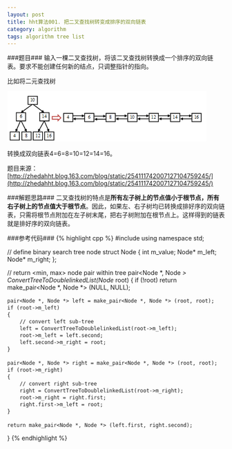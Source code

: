 ```yaml
---
layout: post
title: hht算法001. 把二叉查找树转变成排序的双向链表
category: algorithm
tags: algorithm tree list
---
```


###题目###
输入一棵二叉查找树，将该二叉查找树转换成一个排序的双向链表。要求不能创建任何新的结点，只调整指针的指向。

比如将二元查找树

![](/image/binary-search-tree-to-sorted-double-linked-list.png)

转换成双向链表4=6=8=10=12=14=16。

题目来源：[http://zhedahht.blog.163.com/blog/static/254111742007127104759245/](http://zhedahht.blog.163.com/blog/static/254111742007127104759245/)

###解题思路###
二叉查找树的特点是**所有左子树上的节点值小于根节点，所有右子树上的节点值大于根节点**。因此，如果左、右子树均已转换成排好序的双向链表，只需将根节点附加在左子树末尾，把右子树附加在根节点上。这样得到的链表就是排好序的双向链表。

###参考代码###
{% highlight cpp %}
#include <iostream>
using namespace std;

// define binary search tree node
struct Node
{
	int m_value;
	Node* m_left;
	Node* m_right;
};

// return <min, max> node pair within tree
pair<Node *, Node *> ConvertTreeToDoublelinkedList(Node* root)
{
	if (!root)
		return make_pair<Node *, Node *> (NULL, NULL);

	pair<Node *, Node *> left = make_pair<Node *, Node *> (root, root);
	if (root->m_left)
	{
		// convert left sub-tree
		left = ConvertTreeToDoublelinkedList(root->m_left);
		root->m_left = left.second;
		left.second->m_right = root;
	}

	pair<Node *, Node *> right = make_pair<Node *, Node *> (root, root);
	if (root->m_right)
	{
		// convert right sub-tree
		right = ConvertTreeToDoublelinkedList(root->m_right);
		root->m_right = right.first;
		right.first->m_left = root;
	}

	return make_pair<Node *, Node *> (left.first, right.second);
}
{% endhighlight %}
